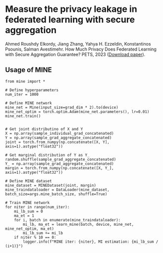 # Measure the privacy leakage in federated learning with secure aggregation
Ahmed Roushdy Elkordy, Jiang Zhang, Yahya H. Ezzeldin, Konstantinos Psounis, Salman Avestimehr. How Much Privacy Does Federated Learning with Secure Aggregation Guarantee? PETS, 2023 ([Download paper](https://arxiv.org/abs/2208.02304)).



## Usage of MINE
```
from mine import *

# Define hyperparameters
num_iter = 1000

# Define MINE network
mine_net = Mine(input_size=grad_dim * 2).to(device)
mine_net_optim = torch.optim.Adam(mine_net.parameters(), lr=0.01)
mine_net.train()


# Get joint distributino of X and Y
X = np.array(sample_individual_grad_concatenated)
Y = np.array(sample_grad_aggregate_concatenated)
joint = torch.from_numpy(np.concatenate([X, Y], axis=1).astype("float32"))

# Get marginal distribution of Y as Y_ 
random.shuffle(sample_grad_aggregate_concatenated)
Y_ = np.array(sample_grad_aggregate_concatenated)
margin = torch.from_numpy(np.concatenate([X, Y_], axis=1).astype("float32"))

# Define MINE dataset
mine_dataset = MINEDataset(joint, margin)
mine_traindataloader = DataLoader(mine_dataset, batch_size=args.mine_batch_size, shuffle=True)

# Train MINE network
for niter in range(num_iter):
    mi_lb_sum = 0
    ma_et = 1
    for i, batch in enumerate(mine_traindataloader):
        mi_lb, ma_et = learn_mine(batch, device, mine_net, mine_net_optim, ma_et)
        mi_lb_sum += mi_lb
    if niter % 10 == 0:
        logger.info(f"MINE iter: {niter}, MI estimation: {mi_lb_sum / (i+1)}")
```
